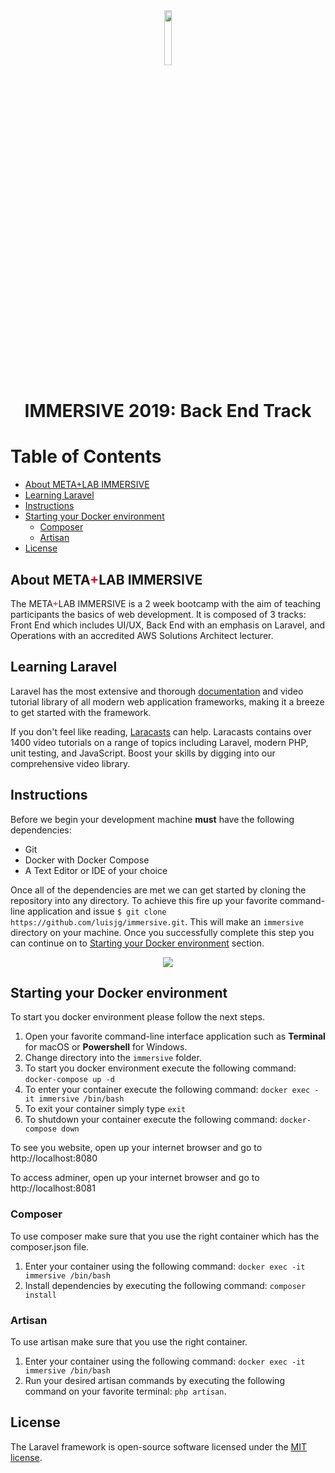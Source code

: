 <div align="center">
    <img src="https://www.metalab.csun.edu/img/logo/metalab-logo.svg" width="15%">
    <h1>IMMERSIVE 2019: Back End Track</h1>
</div>

# Table of Contents
- [About META+LAB IMMERSIVE](#about-meta+lab-immersive)
- [Learning Laravel](#learning-laravel)
- [Instructions](#instructions)
- [Starting your Docker environment](#starting-your-docker-environment)
    - [Composer](#composer)
    - [Artisan](#artisan)
- [License](#license)


## About META<span style="color:#d00d2d;">+</span>LAB IMMERSIVE

The META<span style="color:#d00d2d;">+</span>LAB IMMERSIVE is a 2 week bootcamp with the aim of teaching participants the basics of web development. It is composed of 3 tracks: Front End which includes UI/UX, Back End with an emphasis on Laravel, and Operations with an accredited AWS Solutions Architect lecturer.

## Learning Laravel

Laravel has the most extensive and thorough [documentation](https://laravel.com/docs) and video tutorial library of all modern web application frameworks, making it a breeze to get started with the framework.

If you don't feel like reading, [Laracasts](https://laracasts.com) can help. Laracasts contains over 1400 video tutorials on a range of topics including Laravel, modern PHP, unit testing, and JavaScript. Boost your skills by digging into our comprehensive video library.

## Instructions

Before we begin your development machine **must** have the following dependencies:
+ Git
+ Docker with Docker Compose
+ A Text Editor or IDE of your choice

Once all of the dependencies are met we can get started by cloning the repository into any directory. To achieve this fire up your favorite command-line application and issue `$ git clone https://github.com/luisjg/immersive.git`. This will make an `immersive` directory on your machine. Once you successfully complete this step you can continue on to [Starting your Docker environment](#starting-your-docker-environment) section.

<div align="center">
    <img src="https://www.docker.com/sites/default/files/social/docker_facebook_share.png">
</div>

## Starting your Docker environment

To start you docker environment please follow the next steps.

1. Open your favorite command-line interface application such as **Terminal** for macOS or **Powershell** for Windows.
2. Change directory into the `immersive` folder.
3. To start you docker environment execute the following command: `docker-compose up -d`
4. To enter your container execute the following command: `docker exec -it immersive /bin/bash`
5. To exit your container simply type `exit`
6. To shutdown your container execute the following command: `docker-compose down`

To see you website, open up your internet browser and go to http://localhost:8080

To access adminer, open up your internet browser and go to http://localhost:8081

### Composer

To use composer make sure that you use the right container which has the composer.json file.

1. Enter your container using the following command: `docker exec -it immersive /bin/bash`
2. Install dependencies by executing the following command: `composer install`

### Artisan

To use artisan make sure that you use the right container.

1. Enter your container using the following command: `docker exec -it immersive /bin/bash`
2. Run your desired artisan commands by executing the following command on your favorite terminal: `php artisan`.

## License

The Laravel framework is open-source software licensed under the [MIT license](https://opensource.org/licenses/MIT).
